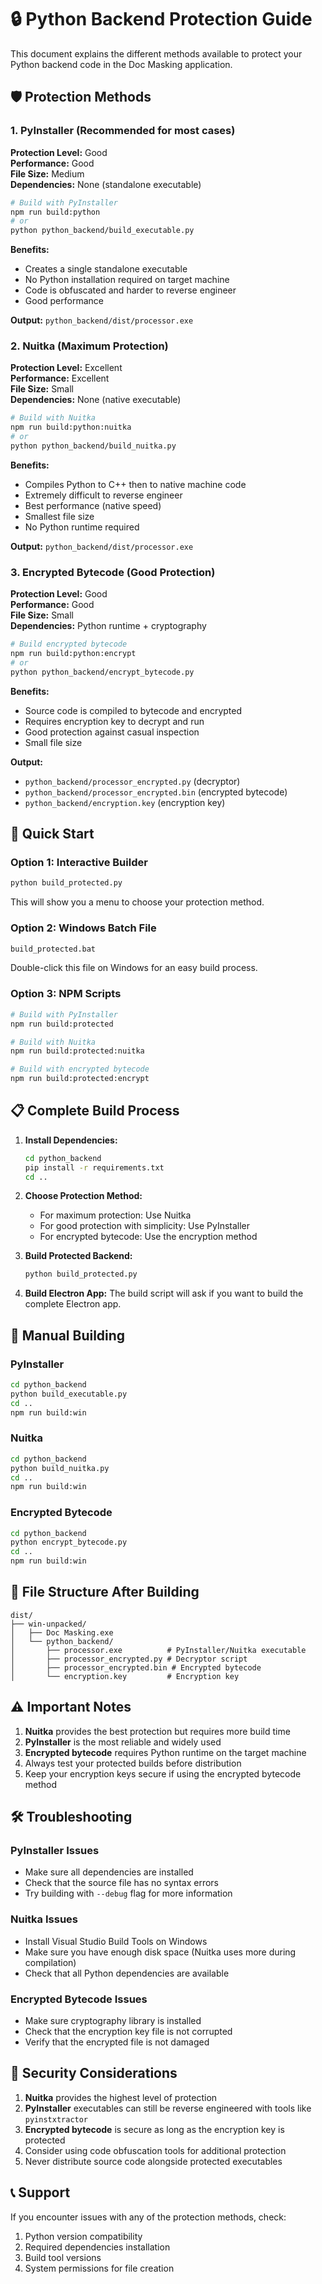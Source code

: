 # 🔒 Python Backend Protection Guide

This document explains the different methods available to protect your Python backend code in the Doc Masking application.

## 🛡️ Protection Methods

### 1. PyInstaller (Recommended for most cases)
**Protection Level:** Good  
**Performance:** Good  
**File Size:** Medium  
**Dependencies:** None (standalone executable)

```bash
# Build with PyInstaller
npm run build:python
# or
python python_backend/build_executable.py
```

**Benefits:**
- Creates a single standalone executable
- No Python installation required on target machine
- Code is obfuscated and harder to reverse engineer
- Good performance

**Output:** `python_backend/dist/processor.exe`

### 2. Nuitka (Maximum Protection)
**Protection Level:** Excellent  
**Performance:** Excellent  
**File Size:** Small  
**Dependencies:** None (native executable)

```bash
# Build with Nuitka
npm run build:python:nuitka
# or
python python_backend/build_nuitka.py
```

**Benefits:**
- Compiles Python to C++ then to native machine code
- Extremely difficult to reverse engineer
- Best performance (native speed)
- Smallest file size
- No Python runtime required

**Output:** `python_backend/dist/processor.exe`

### 3. Encrypted Bytecode (Good Protection)
**Protection Level:** Good  
**Performance:** Good  
**File Size:** Small  
**Dependencies:** Python runtime + cryptography

```bash
# Build encrypted bytecode
npm run build:python:encrypt
# or
python python_backend/encrypt_bytecode.py
```

**Benefits:**
- Source code is compiled to bytecode and encrypted
- Requires encryption key to decrypt and run
- Good protection against casual inspection
- Small file size

**Output:** 
- `python_backend/processor_encrypted.py` (decryptor)
- `python_backend/processor_encrypted.bin` (encrypted bytecode)
- `python_backend/encryption.key` (encryption key)

## 🚀 Quick Start

### Option 1: Interactive Builder
```bash
python build_protected.py
```
This will show you a menu to choose your protection method.

### Option 2: Windows Batch File
```bash
build_protected.bat
```
Double-click this file on Windows for an easy build process.

### Option 3: NPM Scripts
```bash
# Build with PyInstaller
npm run build:protected

# Build with Nuitka
npm run build:protected:nuitka

# Build with encrypted bytecode
npm run build:protected:encrypt
```

## 📋 Complete Build Process

1. **Install Dependencies:**
   ```bash
   cd python_backend
   pip install -r requirements.txt
   cd ..
   ```

2. **Choose Protection Method:**
   - For maximum protection: Use Nuitka
   - For good protection with simplicity: Use PyInstaller
   - For encrypted bytecode: Use the encryption method

3. **Build Protected Backend:**
   ```bash
   python build_protected.py
   ```

4. **Build Electron App:**
   The build script will ask if you want to build the complete Electron app.

## 🔧 Manual Building

### PyInstaller
```bash
cd python_backend
python build_executable.py
cd ..
npm run build:win
```

### Nuitka
```bash
cd python_backend
python build_nuitka.py
cd ..
npm run build:win
```

### Encrypted Bytecode
```bash
cd python_backend
python encrypt_bytecode.py
cd ..
npm run build:win
```

## 📁 File Structure After Building

```
dist/
├── win-unpacked/
│   ├── Doc Masking.exe
│   └── python_backend/
│       ├── processor.exe          # PyInstaller/Nuitka executable
│       ├── processor_encrypted.py # Decryptor script
│       ├── processor_encrypted.bin # Encrypted bytecode
│       └── encryption.key         # Encryption key
```

## ⚠️ Important Notes

1. **Nuitka** provides the best protection but requires more build time
2. **PyInstaller** is the most reliable and widely used
3. **Encrypted bytecode** requires Python runtime on the target machine
4. Always test your protected builds before distribution
5. Keep your encryption keys secure if using the encrypted bytecode method

## 🛠️ Troubleshooting

### PyInstaller Issues
- Make sure all dependencies are installed
- Check that the source file has no syntax errors
- Try building with `--debug` flag for more information

### Nuitka Issues
- Install Visual Studio Build Tools on Windows
- Make sure you have enough disk space (Nuitka uses more during compilation)
- Check that all Python dependencies are available

### Encrypted Bytecode Issues
- Make sure cryptography library is installed
- Check that the encryption key file is not corrupted
- Verify that the encrypted file is not damaged

## 🔐 Security Considerations

1. **Nuitka** provides the highest level of protection
2. **PyInstaller** executables can still be reverse engineered with tools like `pyinstxtractor`
3. **Encrypted bytecode** is secure as long as the encryption key is protected
4. Consider using code obfuscation tools for additional protection
5. Never distribute source code alongside protected executables

## 📞 Support

If you encounter issues with any of the protection methods, check:
1. Python version compatibility
2. Required dependencies installation
3. Build tool versions
4. System permissions for file creation
